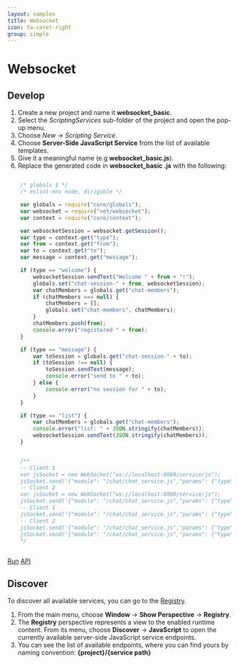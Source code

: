 ```yaml
---
layout: samples
title: Websocket
icon: fa-caret-right
group: simple
---
```


Websocket
===

Develop
--

1. Create a new project and name it **websocket_basic**.
2. Select the *ScriptingServices* sub-folder of the project and open the pop-up menu.
3. Choose *New* -> *Scripting Service*.
4. Choose **Server-Side JavaScript Service** from the list of available templates.
5. Give it a meaningful name (e.g **websocket_basic.js**).
6. Replace the generated code in **websocket_basic .js** with the following:

```javascript

	/* globals $ */
	/* eslint-env node, dirigible */

	var globals = require("core/globals");
	var websocket = require("net/websocket");
	var context = require("core/context");

	var websocketSession = websocket.getSession();
	var type = context.get("type");
	var from = context.get("from");
	var to = context.get("to");
	var message = context.get("message");

	if (type == "welcome") {
		websocketSession.sendText("Welcome " + from + "!");
		globals.set("chat-session-" + from, websocketSession);
		var chatMembers = globals.get("chat-members");
		if (chatMembers === null) {
			chatMembers = [];
			globals.set("chat-members", chatMembers);
		}
		chatMembers.push(from);
		console.error("registered " + from);
	}

	if (type == "message") {
		var toSession = globals.get("chat-session-" + to);
		if (toSession !== null) {
			toSession.sendText(message);
			console.error("send to " + to);
		} else {
			console.error("no session for " + to);
		}
	}

	if (type == "list") {
		var chatMembers = globals.get("chat-members");
		console.error("list: " + JSON.stringify(chatMembers));
		websocketSession.sendText(JSON.stringify(chatMembers));
	}


	/**
	-- Client 1
	var jsSocket = new WebSocket("ws://localhost:8080/service/js");
	jsSocket.send('{"module": "/chat/chat_service.js","params": {"type":"welcome", "from":"Tom"}}');
	-- Client 2
	var jsSocket = new WebSocket("ws://localhost:8080/service/js");
	jsSocket.send('{"module": "/chat/chat_service.js","params": {"type":"welcome", "from":"Jerry"}}');
	-- Client 1
	jsSocket.send('{"module": "/chat/chat_service.js","params": {"type":"message", "from":"Tom", "to":"Jerry", "message": "Hello Jerry!"}}');
	-- Client 2
	jsSocket.send('{"module": "/chat/chat_service.js","params": {"type":"message", "from":"Jerry", "to":"Tom", "message": "Hi Tom!"}}');
	jsSocket.send('{"module": "/chat/chat_service.js","params": {"type":"list", "from":"Tom"}}');
	*/
	
```

<div class="btn-toolbar pull-right">
	<a class="btn btn-warning" href="http://dirigible.eclipse.org/services/web/registry/anonymous.html?git=https://github.com/dirigiblelabs/sample_net_websocket_basic.git">Run</a>
	<a class="btn btn-info" href="http://www.dirigible.io/api/websocket.html">API</a>
</div>

Discover
--
To discover all available services, you can go to the [Registry](../help/registry.html).

1. From the main menu, choose **Window** -> **Show Perspective** -> **Registry**.
2. The **Registry** perspective represents a view to the enabled runtime content. From its menu, choose **Discover** -> **JavaScript** to open the currently available server-side JavaScript service endpoints.
3. You can see the list of available endpoints, where you can find yours by naming convention: **{project}/{service path}**
